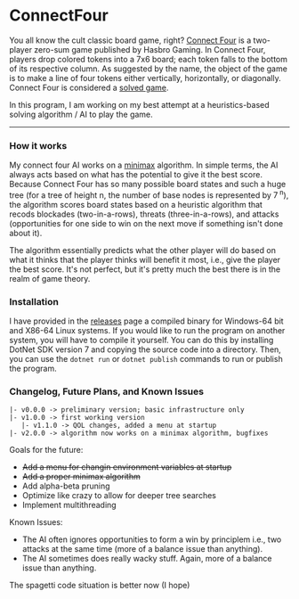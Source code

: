 # ConnectFour

You all know the cult classic board game, right?
[Connect Four](https://en.wikipedia.org/wiki/Connect_Four) is a two-player zero-sum game published by Hasbro Gaming. In Connect Four, players drop colored tokens into a 7x6 board; each token falls to the bottom of its respective column. As suggested by the name, the object of the game is to make a line of four tokens either vertically, horizontally, or diagonally. Connect Four is considered a [solved game](https://en.wikipedia.org/wiki/Connect_Four#Mathematical_solution).

In this program, I am working on my best attempt at a heuristics-based solving algorithm / AI to play the game.

---

### How it works

My connect four AI works on a [minimax](https://en.wikipedia.org/wiki/Minimax) algorithm. In simple terms, the AI always acts based on what has the potential to give it the best score. Because Connect Four has so many possible board states and such a huge tree (for a tree of height n, the number of base nodes is represented by 7<sup> n</sup>), the algorithm scores board states based on a heuristic algorithm that recods blockades (two-in-a-rows), threats (three-in-a-rows), and attacks (opportunities for one side to win on the next move if something isn't done about it).

The algorithm essentially predicts what the other player will do based on what it thinks that the player thinks will benefit it most, i.e., give the player the best score. It's not perfect, but it's pretty much the best there is in the realm of game theory.

### Installation

I have provided in the [releases](https://github.com/PilotGuy772/ConnectFour/releases) page a compiled binary for Windows-64 bit and X86-64 Linux systems. If you would like to run the program on another system, you will have to compile it yourself. You can do this by installing DotNet SDK version 7 and copying the source code into a directory. Then, you can use the `dotnet run` or `dotnet publish` commands to run or publish the program.

### Changelog, Future Plans, and Known Issues

```
|- v0.0.0 -> preliminary version; basic infrastructure only
|- v1.0.0 -> first working version
   |- v1.1.0 -> QOL changes, added a menu at startup
|- v2.0.0 -> algorithm now works on a minimax algorithm, bugfixes
```
Goals for the future:
* <s>Add a menu for changin environment variables at startup</s>
* <s>Add a proper minimax algorithm</s>
* Add alpha-beta pruning
* Optimize like crazy to allow for deeper tree searches
* Implement multithreading

Known Issues:
* The AI often ignores opportunities to form a win by principlem i.e., two attacks at the same time (more of a balance issue than anything).
* The AI sometimes does really wacky stuff. Again, more of a balance issue than anything.

The spagetti code situation is better now (I hope)
